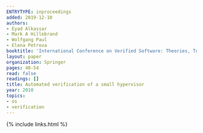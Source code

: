 ```yaml
---
ENTRYTYPE: inproceedings
added: 2019-12-10
authors:
- Eyad Alkassar
- Mark A Hillebrand
- Wolfgang Paul
- Elena Petrova
booktitle: 'International Conference on Verified Software: Theories, Tools, and Experiments'
layout: paper
organization: Springer
pages: 40-54
read: false
readings: []
title: Automated verification of a small hypervisor
year: 2010
topics:
- os
- verification
---
```


{% include links.html %}
